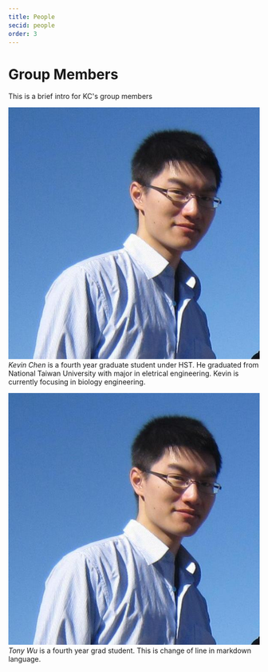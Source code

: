 ```yaml
---
title: People
secid: people
order: 3
---
```



Group Members
=============

This is a brief intro for KC's group members


![Alt text](img/kevin.jpg) *Kevin Chen* is a fourth year graduate student under HST. He graduated from National Taiwan University with major in eletrical engineering. Kevin is currently focusing in biology engineering.

<clear />

![Alt text](img/kevin.jpg) *Tony Wu* is a fourth year grad student.
This is change of line in markdown language.




